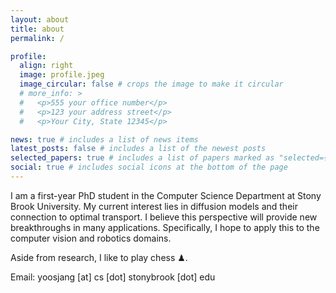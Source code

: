 ```yaml
---
layout: about
title: about
permalink: /

profile:
  align: right
  image: profile.jpeg
  image_circular: false # crops the image to make it circular
  # more_info: >
  #   <p>555 your office number</p>
  #   <p>123 your address street</p>
  #   <p>Your City, State 12345</p>

news: true # includes a list of news items
latest_posts: false # includes a list of the newest posts
selected_papers: true # includes a list of papers marked as "selected={true}"
social: true # includes social icons at the bottom of the page
---
```



I am a first-year PhD student in the Computer Science Department at Stony Brook University. My current interest lies in diffusion models and their connection to optimal transport. I believe this perspective will provide new breakthroughs in many applications. Specifically, I hope to apply this to the computer vision and robotics domains.

Aside from research, I like to play chess &#9823;.


<div>
  <p>
  Email: yoosjang [at] cs [dot] stonybrook [dot] edu <br>
  </p>
</div>
